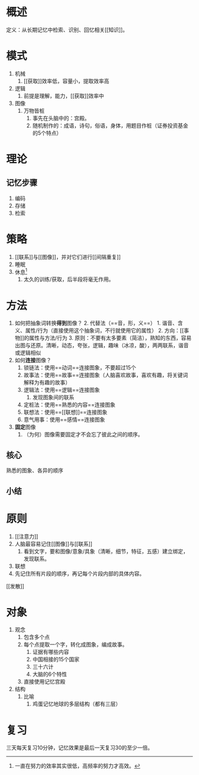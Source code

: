 # 概述
定义：从长期记忆中检索、识别、回忆相关[[知识]]。
# 模式
1. 机械
	1. [[获取]]效率低，容量小，提取效率高
2. 逻辑
	1. 前提是理解，能力，[[获取]]效率中
3. 图像
	1. 万物皆桩
		1. 事先在头脑中的：宫殿。
		2. 随机制作的：成语，诗句，俗语，身体，用题目作桩（证券投资基金的5个特点）

# 理论
## 记忆步骤
1. 编码
2. 存储
3. 检索
# 策略
1. [[联系]]与[[图像]]，并对它们进行[[间隔重复]]
2. 睡眠
3. 休息[^1]
	1. 太久的训练/获取，后半段将毫无作用。

# 方法
1. 如何把抽象词转换**得到**图像？
	2. 代替法（==音，形，义==）
		1. 谐音、含义、属性/行为（直接使用这个抽象词，不行就使用它的属性）
		2. 方向：[[事物]]的属性与方法/行为
		3. 原则：不要有太多要素（简洁），熟知的东西，容易出图与还原。清晰，动态，夸张，逻辑，趣味（冰凉，酸），两两联系，谐音或逻辑相似
2. 如何**连接**图像？
	1. 锁链法：使用==动词==连接图象，不要超过15个
	2. 故事法：使用==故事==连接图象（人脑喜欢故事，喜欢有趣，将关键词解释为有趣的故事）
	3. 逻辑法：使用==逻辑==连接图象
		1. 发现图象间的联系
	4. 定桩法：使用==熟悉的内容==连接图象
	5. 联想法：使用==[[联想]]==连接图象
	6. 意气用事：使用==感情==连接图象
3. **固定**图像
	1. （为何）图像需要固定才不会忘了彼此之间的顺序。
## 核心
熟悉的图象、各异的顺序
## 小结

# 原则
1. [[注意力]]
2. 人脑最容易记住[[图像]]与[[联系]]
	1. 看到文字，要和图像/意象/具象（清晰，细节，特征，五感）建立绑定，发现联系。
3. 联想
4. 先记住所有片段的顺序，再记每个片段内部的具体内容。

[[发散]]

# 对象
1. 观念
	1. 包含多个点
	2. 每个点提取一个字，转化成图象，编成故事。
		1. 证据有哪些内容
		2. 中国相接的15个国家
		3. 三十六计
		4. 大脑的6个特性
	3. 直接使用记忆宫殿
3. 结构
	1. 比喻
		1. 鸡蛋记忆地球的多层结构（都有三层）
# 复习
三天每天复习10分钟，记忆效果是最后一天复习30的至少一倍。



[^1]: 一直在努力的效率其实很低，高频率的努力才高效。
